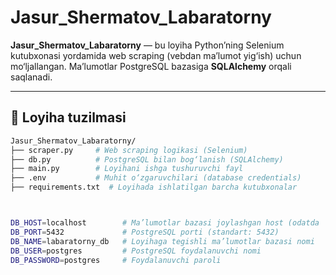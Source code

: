 # Jasur_Shermatov_Labaratorny

**Jasur_Shermatov_Labaratorny** 
— bu loyiha Python’ning Selenium kutubxonasi yordamida web scraping (vebdan ma’lumot yig‘ish) uchun mo‘ljallangan. Ma’lumotlar PostgreSQL bazasiga **SQLAlchemy** orqali saqlanadi.

---

## 🧪 Loyiha tuzilmasi

```bash
Jasur_Shermatov_Labaratorny/
├── scraper.py     # Web scraping logikasi (Selenium)
├── db.py          # PostgreSQL bilan bog‘lanish (SQLAlchemy)
├── main.py        # Loyihani ishga tushuruvchi fayl
├── .env           # Muhit o‘zgaruvchilari (database credentials)
├── requirements.txt  # Loyihada ishlatilgan barcha kutubxonalar



DB_HOST=localhost        # Ma’lumotlar bazasi joylashgan host (odatda 'localhost' yoki IP manzili)
DB_PORT=5432             # PostgreSQL porti (standart: 5432)
DB_NAME=labaratorny_db   # Loyihaga tegishli ma’lumotlar bazasi nomi
DB_USER=postgres         # PostgreSQL foydalanuvchi nomi
DB_PASSWORD=postgres     # Foydalanuvchi paroli
